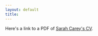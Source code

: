 ```yaml
---
layout: default
title: 
---
```

Here's a link to a PDF of [Sarah Carey's CV](/Docs/Carey_Sarah_CV_nov2018.pdf).
